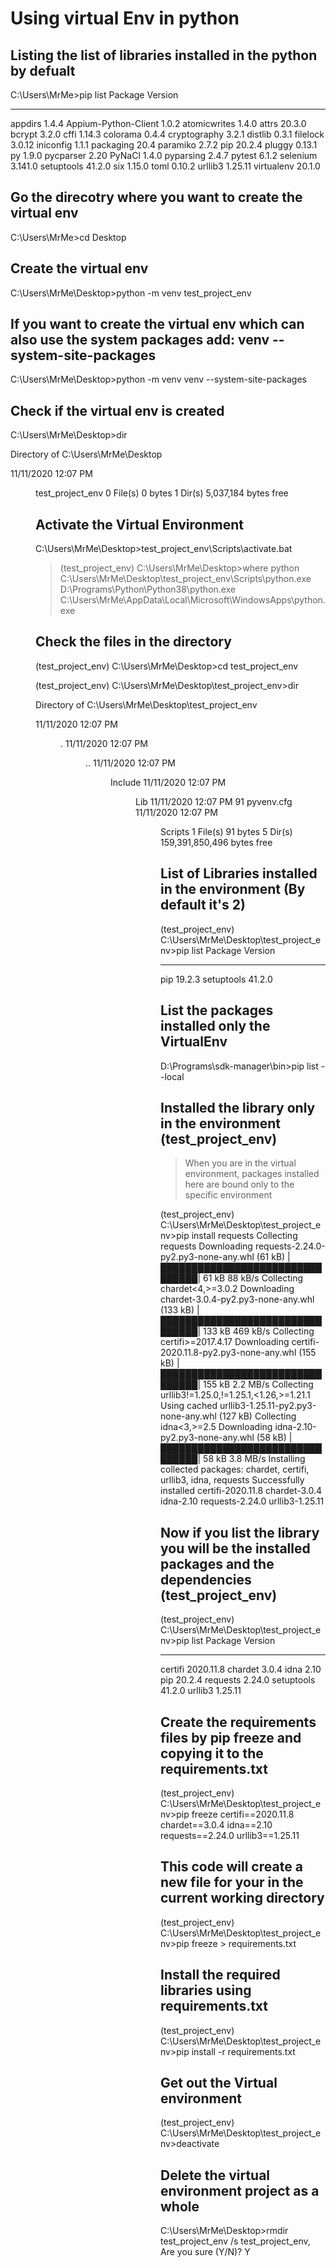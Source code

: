 # Using virtual Env in python


## Listing the list of libraries installed in the python by defualt 

C:\Users\MrMe>pip list
Package              Version
-------------------- -------
appdirs              1.4.4
Appium-Python-Client 1.0.2
atomicwrites         1.4.0
attrs                20.3.0
bcrypt               3.2.0
cffi                 1.14.3
colorama             0.4.4
cryptography         3.2.1
distlib              0.3.1
filelock             3.0.12
iniconfig            1.1.1
packaging            20.4
paramiko             2.7.2
pip                  20.2.4
pluggy               0.13.1
py                   1.9.0
pycparser            2.20
PyNaCl               1.4.0
pyparsing            2.4.7
pytest               6.1.2
selenium             3.141.0
setuptools           41.2.0
six                  1.15.0
toml                 0.10.2
urllib3              1.25.11
virtualenv           20.1.0

## Go the direcotry where you want to create the virtual env
C:\Users\MrMe>cd Desktop


## Create the virtual env
C:\Users\MrMe\Desktop>python -m venv test_project_env

## If you want to create the virtual env which can also use the system packages add: venv --system-site-packages
C:\Users\MrMe\Desktop>python -m venv venv --system-site-packages

## Check if the virtual env is created

C:\Users\MrMe\Desktop>dir

Directory of C:\Users\MrMe\Desktop

11/11/2020  12:07 PM    <DIR>          test_project_env
               0 File(s)        0 bytes
               1 Dir(s)  5,037,184 bytes free



## Activate the Virtual Environment

C:\Users\MrMe\Desktop>test_project_env\Scripts\activate.bat

> (test_project_env) C:\Users\MrMe\Desktop>where python
C:\Users\MrMe\Desktop\test_project_env\Scripts\python.exe
D:\Programs\Python\Python38\python.exe
C:\Users\MrMe\AppData\Local\Microsoft\WindowsApps\python.exe

## Check the files in the directory
(test_project_env) C:\Users\MrMe\Desktop>cd test_project_env

(test_project_env) C:\Users\MrMe\Desktop\test_project_env>dir

 Directory of C:\Users\MrMe\Desktop\test_project_env

11/11/2020  12:07 PM    <DIR>          .
11/11/2020  12:07 PM    <DIR>          ..
11/11/2020  12:07 PM    <DIR>          Include
11/11/2020  12:07 PM    <DIR>          Lib
11/11/2020  12:07 PM                91 pyvenv.cfg
11/11/2020  12:07 PM    <DIR>          Scripts
               1 File(s)             91 bytes
               5 Dir(s)  159,391,850,496 bytes free

## List of Libraries installed in the environment (By default it's 2)
(test_project_env) C:\Users\MrMe\Desktop\test_project_env>pip list
Package    Version
---------- -------
pip        19.2.3
setuptools 41.2.0

## List the packages installed only the VirtualEnv 
D:\Programs\sdk-manager\bin>pip list --local


## Installed the library only in the environment (test_project_env)
> When you are in the virtual environment, packages installed here are bound only to the specific environment

(test_project_env) C:\Users\MrMe\Desktop\test_project_env>pip install requests
Collecting requests
  Downloading requests-2.24.0-py2.py3-none-any.whl (61 kB)
     |████████████████████████████████| 61 kB 88 kB/s
Collecting chardet<4,>=3.0.2
  Downloading chardet-3.0.4-py2.py3-none-any.whl (133 kB)
     |████████████████████████████████| 133 kB 469 kB/s
Collecting certifi>=2017.4.17
  Downloading certifi-2020.11.8-py2.py3-none-any.whl (155 kB)
     |████████████████████████████████| 155 kB 2.2 MB/s
Collecting urllib3!=1.25.0,!=1.25.1,<1.26,>=1.21.1
  Using cached urllib3-1.25.11-py2.py3-none-any.whl (127 kB)
Collecting idna<3,>=2.5
  Downloading idna-2.10-py2.py3-none-any.whl (58 kB)
     |████████████████████████████████| 58 kB 3.8 MB/s
Installing collected packages: chardet, certifi, urllib3, idna, requests
Successfully installed certifi-2020.11.8 chardet-3.0.4 idna-2.10 requests-2.24.0 urllib3-1.25.11


## Now if you list the library you will be the installed packages and the dependencies (test_project_env)
(test_project_env) C:\Users\MrMe\Desktop\test_project_env>pip list
Package    Version
---------- ---------
certifi    2020.11.8
chardet    3.0.4
idna       2.10
pip        20.2.4
requests   2.24.0
setuptools 41.2.0
urllib3    1.25.11

## Create the requirements files by pip freeze and copying it to the requirements.txt
(test_project_env) C:\Users\MrMe\Desktop\test_project_env>pip freeze
certifi==2020.11.8
chardet==3.0.4
idna==2.10
requests==2.24.0
urllib3==1.25.11

## This code will create a new file for your in the current working directory
(test_project_env) C:\Users\MrMe\Desktop\test_project_env>pip freeze > requirements.txt



## Install the required libraries using requirements.txt
(test_project_env) C:\Users\MrMe\Desktop\test_project_env>pip install -r requirements.txt


## Get out the Virtual environment
(test_project_env) C:\Users\MrMe\Desktop\test_project_env>deactivate

## Delete the virtual environment project as a whole
C:\Users\MrMe\Desktop>rmdir test_project_env /s
test_project_env, Are you sure (Y/N)? Y

